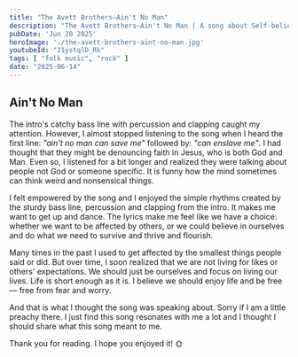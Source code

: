 ```yaml
---
title: "The Avett Brothers—Ain't No Man"
description: "The Avett Brothers—Ain't No Man | A song about Self-belief "
pubDate: 'Jun 20 2025'
heroImage: './the-avett-brothers-aint-no-man.jpg'
youtubeId: "21ystqlD_Rk"
tags: [ "folk music", "rock" ]
date: "2025-06-14"
---
```


## Ain't No Man

The intro's catchy bass line with percussion and clapping caught my attention. However, I almost stopped listening to
the song
when I heard the first line: *"ain't no man can save me"* followed by: *"can enslave me"*. I had thought that they might
be denouncing faith in Jesus, who is both God and Man. Even so, I listened for a bit longer
and realized they were talking about people not God or someone specific. It is funny how the mind sometimes can
think
weird and nonsensical things.

I felt empowered by the song and I enjoyed the simple rhythms created by the sturdy bass line,
percussion and clapping from the intro. It makes me want to get up and dance. The lyrics make me feel like we have a
choice: whether we want to be affected by others, or we could believe in ourselves and do what we need to survive
and thrive and flourish.

Many times in the past I used to get affected by the smallest things people said or did. But
over time, I
soon realized that we are not living for likes or others' expectations. We should just be ourselves and focus on
living our lives. Life is short enough as it is. I believe we should enjoy life and be free — free from fear and worry.

And that is what I thought the song was speaking about. Sorry if I am a little preachy there. I just find this song
resonates with me a lot and I thought I should share what this song meant to me.

Thank you for reading. I hope you enjoyed it! 🌞 